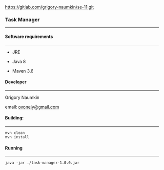 https://gitlab.com/grigory-naumkin/se-11.git

### Task Manager
***


#### Software requirements
***
- JRE

- Java 8

- Maven 3.6

#### Developer
***
Grigory Naumkin

email: <ovonely@gmail.com>

#### Building:
***
    mvn clean
    mvn install

#### Running
***
    java -jar ./task-manager-1.0.0.jar

